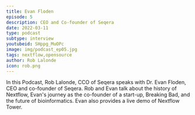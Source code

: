 ```yaml
---
title: Evan Floden
episode: 5
description: CEO and Co-founder of Seqera
date: 2022-03-11
type: podcast
subtype: interview
youtubeid: SHppg_MuOPc
image: img/podcast_ep05.jpg
tags: nextflow,opensource
author: Rob Lalonde
icon: rob.png
---
```


In this Podcast, Rob Lalonde, CCO of Seqera speaks with Dr. Evan Floden, CEO and co-founder of Seqera. Rob and Evan talk about the history of Nextflow, Evan's journey as the co-founder of a start-up, Breaking Bad, and the future of bioinformatics. Evan also provides a live demo of Nextflow Tower.
